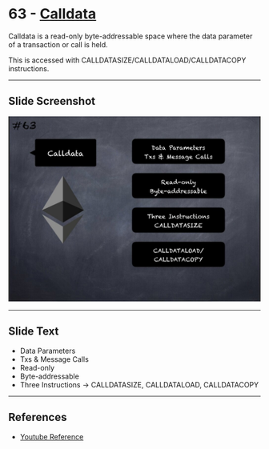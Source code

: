 # 63 - [Calldata](Calldata.md)

Calldata is a read-only byte-addressable space where the data parameter of a transaction or call is held. 

This is accessed with CALLDATASIZE/CALLDATALOAD/CALLDATACOPY instructions.

___
## Slide Screenshot
![063.jpg](../../images/1.%20Ethereum%20101/063.jpg)
___
## Slide Text
- Data Parameters
- Txs & Message Calls
- Read-only
- Byte-addressable
- Three Instructions -> CALLDATASIZE, CALLDATALOAD, CALLDATACOPY 
___
## References
- [Youtube Reference](https://youtu.be/MFoxW07ICKs?t=131)

